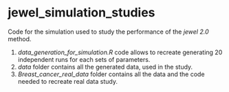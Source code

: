 # jewel_simulation_studies
Code for the simulation used to study the performance of the _jewel 2.0_ method.


1. _data_generation\_for\_simulation.R_ code allows to recreate generating 20 independent runs for each sets of parameters.
2. _data_ folder contains all the generated data, used in the study.
3. _Breast_cancer_real_data_ folder contains all the data and the code needed to recreate real data study.



